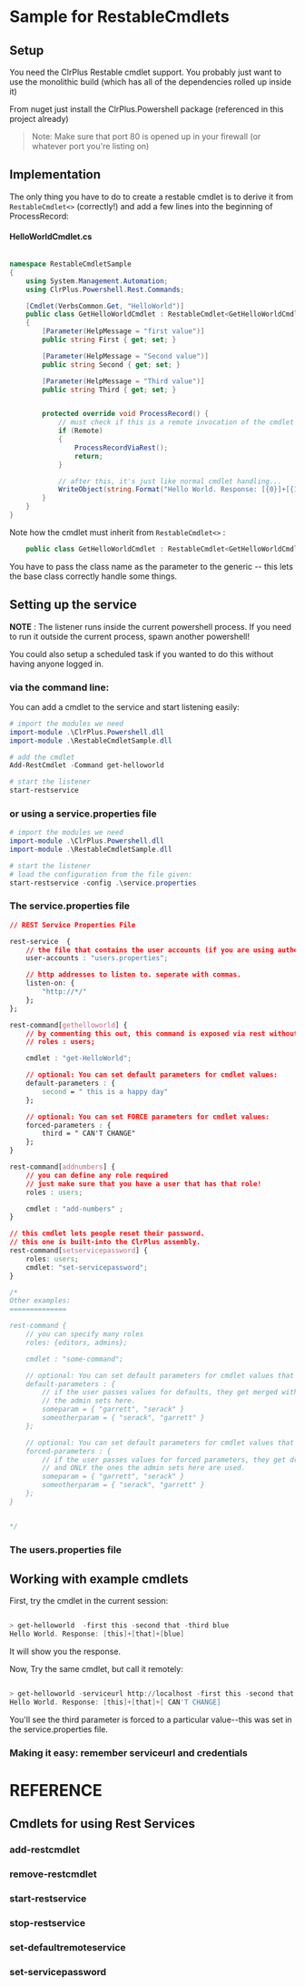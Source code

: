 ﻿# Sample for RestableCmdlets

## Setup 
You need the ClrPlus Restable cmdlet support. You probably just want to use the
monolithic build (which has all of the dependencies rolled up inside it)

From nuget just install the ClrPlus.Powershell package (referenced in this project already)

> Note: Make sure that port 80 is opened up in your firewall (or whatever port you're listing on)

## Implementation

The only thing you have to do to create a restable cmdlet is to derive it from `RestableCmdlet<>` (correctly!) and add a few lines into the beginning of ProcessRecord:

#### HelloWorldCmdlet.cs 

``` csharp

namespace RestableCmdletSample
{
    using System.Management.Automation;
    using ClrPlus.Powershell.Rest.Commands;

    [Cmdlet(VerbsCommon.Get, "HelloWorld")]
    public class GetHelloWorldCmdlet : RestableCmdlet<GetHelloWorldCmdlet>
    {
        [Parameter(HelpMessage = "first value")]
        public string First { get; set; }

        [Parameter(HelpMessage = "Second value")]
        public string Second { get; set; }

        [Parameter(HelpMessage = "Third value")]
        public string Third { get; set; }


        protected override void ProcessRecord() {
            // must check if this is a remote invocation of the cmdlet
            if (Remote)
            {
                ProcessRecordViaRest();
                return;
            }

            // after this, it's just like normal cmdlet handling...
            WriteObject(string.Format("Hello World. Response: [{0}]+[{1}]+[{2}]", First , Second , Third));
        }
    }
}

```

Note how the cmdlet must inherit from `RestableCmdlet<>` : 

``` csharp
	public class GetHelloWorldCmdlet : RestableCmdlet<GetHelloWorldCmdlet>	
```

You have to pass the class name as the parameter to the generic -- this lets the base class correctly handle some things.

## Setting up the service 

**NOTE** : The listener runs inside the current powershell process. 
If you need to run it outside the current process, spawn another powershell! 

You could also setup a scheduled task if you wanted to do this without having anyone logged in.

### via the command line:

You can add a cmdlet to the service and start listening easily:

``` powershell
# import the modules we need
import-module .\ClrPlus.Powershell.dll
import-module .\RestableCmdletSample.dll

# add the cmdlet 
Add-RestCmdlet -Command get-helloworld

# start the listener 
start-restservice 

```

### or using a service.properties file
``` powershell
# import the modules we need
import-module .\ClrPlus.Powershell.dll
import-module .\RestableCmdletSample.dll

# start the listener 
# load the configuration from the file given:
start-restservice -config .\service.properties

```

### The service.properties file

``` css
// REST Service Properties File

rest-service  {
	// the file that contains the user accounts (if you are using authentication)
	user-accounts : "users.properties";

	// http addresses to listen to. seperate with commas.
    listen-on: {
		"http://*/" 
	};
};

rest-command[gethelloworld] {
	// by commenting this out, this command is exposed via rest without any security at all 
	// roles : users;

	cmdlet : "get-HelloWorld";

	// optional: You can set default parameters for cmdlet values:
	default-parameters : {
        second = " this is a happy day"
    };

	// optional: You can set FORCE parameters for cmdlet values:
	forced-parameters : {
        third = " CAN'T CHANGE"
    };
}

rest-command[addnumbers] {
	// you can define any role required
	// just make sure that you have a user that has that role!
	roles : users;

    cmdlet : "add-numbers" ;
}

// this cmdlet lets people reset their password. 
// this one is built-into the ClrPlus assembly.
rest-command[setservicepassword] {
	roles: users;
	cmdlet: "set-servicepassword";
}

/* 
Other examples:
==============

rest-command {
	// you can specify many roles
	roles: {editors, admins};

	cmdlet : "some-command";

	// optional: You can set default parameters for cmdlet values that take arrays too
	default-parameters : {
		// if the user passes values for defaults, they get merged with the ones 
		// the admin sets here.
        someparam = { "garrett", "serack" }
		someotherparam = { "serack", "garrett" }
    };

	// optional: You can set default parameters for cmdlet values that take arrays too
	forced-parameters : {
		// if the user passes values for forced parameters, they get dropped with the ones 
		// and ONLY the ones the admin sets here are used.
        someparam = { "garrett", "serack" }
		someotherparam = { "serack", "garrett" }
    };
}


*/

```


### The users.properties file


## Working with example cmdlets
First, try the cmdlet in the current session:

``` powershell 

> get-helloworld  -first this -second that -third blue
Hello World. Response: [this]+[that]+[blue]

```


It will show you the response.

Now, Try the same cmdlet, but call it remotely:

``` powershell 

> get-helloworld -serviceurl http://localhost -first this -second that -third blue
Hello World. Response: [this]+[that]+[ CAN'T CHANGE]

```

You'll see the third parameter is forced to a particular value--this was set in the service.properties file.

### Making it easy: remember serviceurl and credentials 

# REFERENCE

## Cmdlets for using Rest Services

### add-restcmdlet
### remove-restcmdlet

### start-restservice
### stop-restservice

### set-defaultremoteservice

### set-servicepassword 



